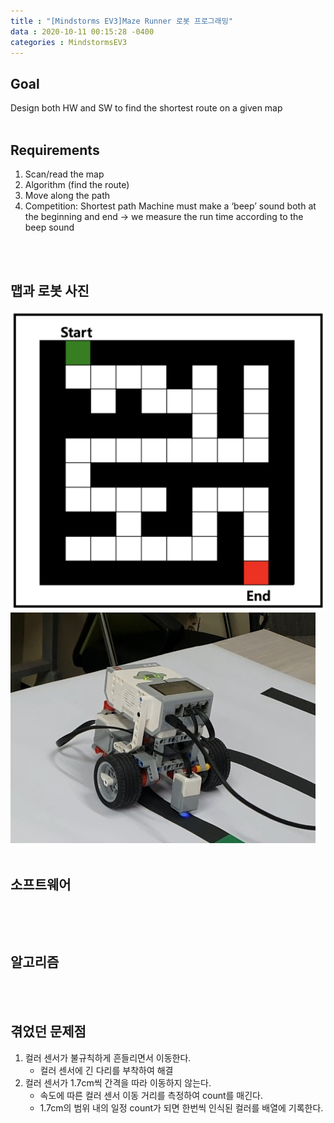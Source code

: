 ```yaml
---
title : "[Mindstorms EV3]Maze Runner 로봇 프로그래밍"
data : 2020-10-11 00:15:28 -0400
categories : MindstormsEV3
---
```

## Goal
Design both HW and SW to find the shortest route on a given map
<br>
<br>

## Requirements
1. Scan/read the map
2. Algorithm (find the route)
3. Move along the path
4. Competition: Shortest path
Machine must make a ‘beep’ sound both at the beginning and end
-> we measure the run time according to the beep sound 
<br>
<br>

## 맵과 로봇 사진
![Alt Text](/assets/images/MindstormsEV3/mazerunner_map.png)
![Alt Text](/assets/images/MindstormsEV3/robot_s.jpeg)
<br>
<br>

## 소프트웨어
```python

```
<br>
<br>

## 알고리즘

<br>
<br>

## 겪었던 문제점
1. 컬러 센서가 불규칙하게 흔들리면서 이동한다.
    - 컬러 센서에 긴 다리를 부착하여 해결
2. 컬러 센서가 1.7cm씩 간격을 따라 이동하지 않는다.
    - 속도에 따른 컬러 센서 이동 거리를 측정하여 count를 매긴다.
    - 1.7cm의 범위 내의 일정 count가 되면 한번씩 인식된 컬러를 배열에 기록한다.
